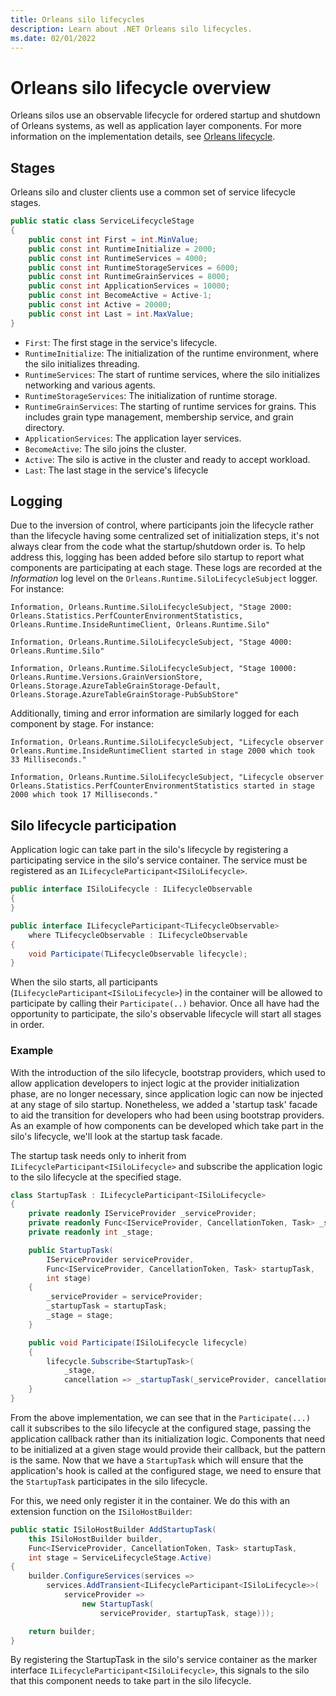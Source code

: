 ```yaml
---
title: Orleans silo lifecycles
description: Learn about .NET Orleans silo lifecycles.
ms.date: 02/01/2022
---
```


# Orleans silo lifecycle overview

Orleans silos use an observable lifecycle for ordered startup and shutdown of Orleans systems, as well as application layer components. For more information on the implementation details, see [Orleans lifecycle](../implementation/orleans-lifecycle.md).

## Stages

Orleans silo and cluster clients use a common set of service lifecycle stages.

```csharp
public static class ServiceLifecycleStage
{
    public const int First = int.MinValue;
    public const int RuntimeInitialize = 2000;
    public const int RuntimeServices = 4000;
    public const int RuntimeStorageServices = 6000;
    public const int RuntimeGrainServices = 8000;
    public const int ApplicationServices = 10000;
    public const int BecomeActive = Active-1;
    public const int Active = 20000;
    public const int Last = int.MaxValue;
}
```

- `First`: The first stage in the service's lifecycle.
- `RuntimeInitialize`: The initialization of the runtime environment, where the silo initializes threading.
- `RuntimeServices`: The start of runtime services, where the silo initializes networking and various agents.
- `RuntimeStorageServices`: The initialization of runtime storage.
- `RuntimeGrainServices`: The starting of runtime services for grains. This includes grain type management, membership service, and grain directory.
- `ApplicationServices`: The application layer services.
- `BecomeActive`: The silo joins the cluster.
- `Active`: The silo is active in the cluster and ready to accept workload.
- `Last`: The last stage in the service's lifecycle

## Logging

Due to the inversion of control, where participants join the lifecycle rather than the lifecycle having some centralized set of initialization steps, it's not always clear from the code what the startup/shutdown order is. To help address this, logging has been added before silo startup to report what components are participating at each stage. These logs are recorded at the _Information_ log level on the `Orleans.Runtime.SiloLifecycleSubject` logger. For instance:

```Output
Information, Orleans.Runtime.SiloLifecycleSubject, "Stage 2000: Orleans.Statistics.PerfCounterEnvironmentStatistics, Orleans.Runtime.InsideRuntimeClient, Orleans.Runtime.Silo"

Information, Orleans.Runtime.SiloLifecycleSubject, "Stage 4000: Orleans.Runtime.Silo"

Information, Orleans.Runtime.SiloLifecycleSubject, "Stage 10000: Orleans.Runtime.Versions.GrainVersionStore, Orleans.Storage.AzureTableGrainStorage-Default, Orleans.Storage.AzureTableGrainStorage-PubSubStore"
```

Additionally, timing and error information are similarly logged for each component by stage. For instance:

```Output
Information, Orleans.Runtime.SiloLifecycleSubject, "Lifecycle observer Orleans.Runtime.InsideRuntimeClient started in stage 2000 which took 33 Milliseconds."

Information, Orleans.Runtime.SiloLifecycleSubject, "Lifecycle observer Orleans.Statistics.PerfCounterEnvironmentStatistics started in stage 2000 which took 17 Milliseconds."
```

## Silo lifecycle participation

Application logic can take part in the silo's lifecycle by registering a participating service in the silo's service container. The service must be registered as an `ILifecycleParticipant<ISiloLifecycle>`.

```csharp
public interface ISiloLifecycle : ILifecycleObservable
{
}

public interface ILifecycleParticipant<TLifecycleObservable>
    where TLifecycleObservable : ILifecycleObservable
{
    void Participate(TLifecycleObservable lifecycle);
}
```

When the silo starts, all participants (`ILifecycleParticipant<ISiloLifecycle>`) in the container will be allowed to participate by calling their `Participate(..)` behavior. Once all have had the opportunity to participate, the silo's observable lifecycle will start all stages in order.

### Example

With the introduction of the silo lifecycle, bootstrap providers, which used to allow application developers to inject logic at the provider initialization phase, are no longer necessary, since application logic can now be injected at any stage of silo startup. Nonetheless, we added a 'startup task' facade to aid the transition for developers who had been using bootstrap providers. As an example of how components can be developed which take part in the silo's lifecycle, we'll look at the startup task facade.

The startup task needs only to inherit from `ILifecycleParticipant<ISiloLifecycle>` and subscribe the application logic to the silo lifecycle at the specified stage.

```csharp
class StartupTask : ILifecycleParticipant<ISiloLifecycle>
{
    private readonly IServiceProvider _serviceProvider;
    private readonly Func<IServiceProvider, CancellationToken, Task> _startupTask;
    private readonly int _stage;

    public StartupTask(
        IServiceProvider serviceProvider,
        Func<IServiceProvider, CancellationToken, Task> startupTask,
        int stage)
    {
        _serviceProvider = serviceProvider;
        _startupTask = startupTask;
        _stage = stage;
    }

    public void Participate(ISiloLifecycle lifecycle)
    {
        lifecycle.Subscribe<StartupTask>(
            _stage,
            cancellation => _startupTask(_serviceProvider, cancellation));
    }
}
```

From the above implementation, we can see that in the `Participate(...)` call it subscribes to the silo lifecycle at the configured stage, passing the application callback rather than its initialization logic. Components that need to be initialized at a given stage would provide their callback, but the pattern is the same. Now that we have a `StartupTask` which will ensure that the application's hook is called at the configured stage, we need to ensure that the `StartupTask` participates in the silo lifecycle.

For this, we need only register it in the container. We do this with an extension function on the `ISiloHostBuilder`:

```csharp
public static ISiloHostBuilder AddStartupTask(
    this ISiloHostBuilder builder,
    Func<IServiceProvider, CancellationToken, Task> startupTask,
    int stage = ServiceLifecycleStage.Active)
{
    builder.ConfigureServices(services =>
        services.AddTransient<ILifecycleParticipant<ISiloLifecycle>>(
            serviceProvider =>
                new StartupTask(
                    serviceProvider, startupTask, stage)));

    return builder;
}
```

By registering the StartupTask in the silo's service container as the marker interface `ILifecycleParticipant<ISiloLifecycle>`, this signals to the silo that this component needs to take part in the silo lifecycle.
